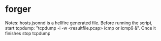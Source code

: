 # forger
Notes:
hosts.jsonnd is a hellfire generated file. Before running the script, start tcpdump: "tcpdump -i <interface> -w <resultfile.pcap> icmp or icmp6 &". Once it finishes stop tcpdump
